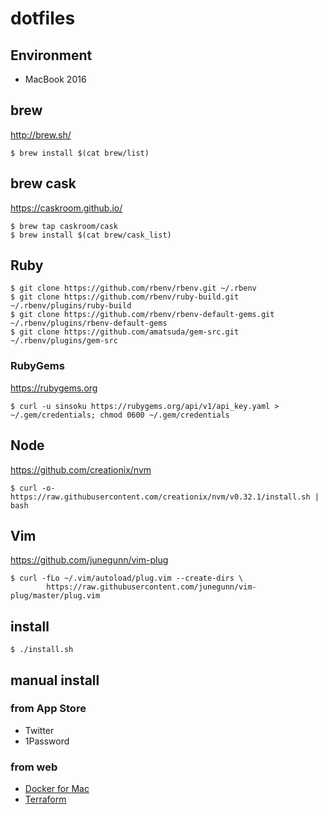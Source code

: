 # dotfiles

## Environment

* MacBook 2016

## brew

http://brew.sh/

```
$ brew install $(cat brew/list)
```

## brew cask

https://caskroom.github.io/

```
$ brew tap caskroom/cask
$ brew install $(cat brew/cask_list)
```

## Ruby

```
$ git clone https://github.com/rbenv/rbenv.git ~/.rbenv
$ git clone https://github.com/rbenv/ruby-build.git ~/.rbenv/plugins/ruby-build
$ git clone https://github.com/rbenv/rbenv-default-gems.git ~/.rbenv/plugins/rbenv-default-gems
$ git clone https://github.com/amatsuda/gem-src.git ~/.rbenv/plugins/gem-src
```

### RubyGems

https://rubygems.org

```
$ curl -u sinsoku https://rubygems.org/api/v1/api_key.yaml > ~/.gem/credentials; chmod 0600 ~/.gem/credentials
```

## Node

https://github.com/creationix/nvm

```
$ curl -o- https://raw.githubusercontent.com/creationix/nvm/v0.32.1/install.sh | bash
```

## Vim

https://github.com/junegunn/vim-plug

```
$ curl -fLo ~/.vim/autoload/plug.vim --create-dirs \
        https://raw.githubusercontent.com/junegunn/vim-plug/master/plug.vim
```

## install

```
$ ./install.sh
```

## manual install

### from App Store

- Twitter
- 1Password

### from web

- [Docker for Mac](https://docs.docker.com/docker-for-mac/)
- [Terraform](https://www.terraform.io/)
